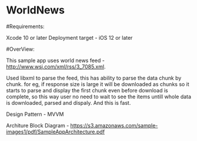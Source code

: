 # WorldNews

#Requirements:

Xcode 10 or later
Deployment target - iOS 12 or later

#OverView:

This sample app uses world news feed - http://www.wsj.com/xml/rss/3_7085.xml.

Used libxml to parse the feed, this has ability to parse the data chunk by chunk. for eg, if response size is large it will be downloaded as chunks so it starts to parse and display the first chunk even before download is complete, so this way user no need to wait to see the items untill whole data is downloaded, parsed and dispaly. And this is fast.

Design Pattern - MVVM

Architure Block Diagram - https://s3.amazonaws.com/sample-images1/pdf/SampleAppArchitecture.pdf




